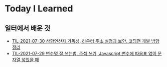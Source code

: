 # Today I Learned

## 일터에서 배운 것

- [TIL-2021-07-30 삼항연산자 가독성, 라우터 주소 설정과 보안, 코딩전 개발 방향 정리](2021-07/TIL-2021-07-30.md)
- [TIL-2021-07-29 변수명 잘 쓰는법, 주석 쓰기, Javascript 변수에 따옴표 없이 문자열 넣었을 때](2021-07/TIL-2021-07-29.md)
